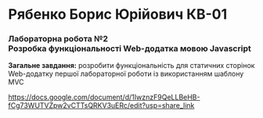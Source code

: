 # Рябенко Борис Юрійович КВ-01 
<h3>Лабораторна робота №2<br>
Розробка функціональності Web-додатка мовою Javascript</h3>
<b>Загальне завдання:</b> розробити функціональність для статичних сторінок Web-додатку першої лабораторної роботи із використанням шаблону MVC

https://docs.google.com/document/d/1IwznzF9QeLLBeHB-fCg73WUTVZpw2vCTTsQRKV3uERc/edit?usp=share_link
